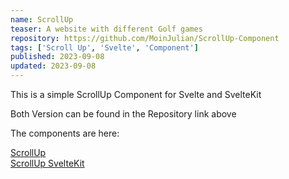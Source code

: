 ```yaml
---
name: ScrollUp
teaser: A website with different Golf games
repository: https://github.com/MoinJulian/ScrollUp-Component
tags: ['Scroll Up', 'Svelte', 'Component']
published: 2023-09-08
updated: 2023-09-08
---
```


This is a simple ScrollUp Component for Svelte and SvelteKit

Both Version can be found in the Repository link above

The components are here:

[ScrollUp](https://github.com/MoinJulian/ScrollUp-Component/blob/main/src/lib/components/ScrollUp.svelte)  
[ScrollUp SvelteKit](https://github.com/MoinJulian/ScrollUp-Component/blob/main/src/lib/components/ScrollUp%20for%20SvelteKit.svelte)
